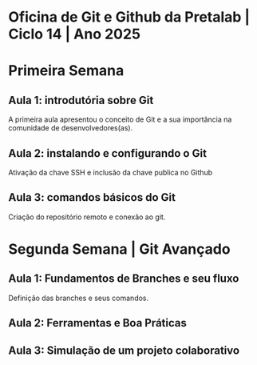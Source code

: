 # Oficina de Git e Github da Pretalab | Ciclo 14 | Ano 2025

# Primeira Semana

## Aula 1: introdutória sobre Git
A primeira aula apresentou o conceito de Git e a sua importância na comunidade de desenvolvedores(as).

## Aula 2: instalando e configurando o Git 
Ativação da chave SSH e inclusão da chave publica no Github

## Aula 3: comandos básicos do Git
Criação do repositório remoto e conexão ao git.


# Segunda Semana | Git Avançado

## Aula 1: Fundamentos de Branches e seu fluxo
Definição das branches e seus comandos.

## Aula 2: Ferramentas e Boa Práticas

## Aula 3: Simulação de um projeto colaborativo